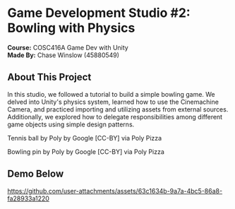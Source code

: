 # Game Development Studio #2: Bowling with Physics

**Course:** COSC416A Game Dev with Unity  
**Made By:** Chase Winslow (45880549)

## About This Project

In this studio, we followed a tutorial to build a simple bowling game. 
We delved into Unity's physics system, learned how to use the Cinemachine Camera, and practiced importing and utilizing assets from external sources. 
Additionally, we explored how to delegate responsibilities among different game objects using simple design patterns. 

Tennis ball by Poly by Google [CC-BY] via Poly Pizza

Bowling pin by Poly by Google [CC-BY] via Poly Pizza


## Demo Below

https://github.com/user-attachments/assets/63c1634b-9a7a-4bc5-86a8-fa28933a1220

